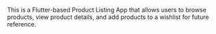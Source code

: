 This is a Flutter-based Product Listing App that allows users to browse products, view product details, and add products to a wishlist for future reference. 
